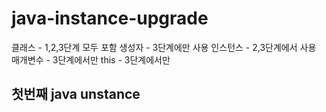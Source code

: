 # java-instance-upgrade
클래스 - 1,2,3단계 모두 포함
생성자 - 3단계에만 사용
인스턴스 - 2,3단계에서 사용
매개변수 - 3단계에서만
this - 3단계에서만
## 첫번째 java unstance
